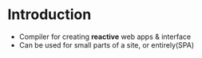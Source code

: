 # Introduction
- Compiler for creating **reactive** web apps & interface
- Can be used for small parts of a site, or entirely(SPA)


